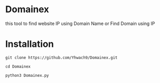 # Domainex
this tool to find website IP using Domain Name or Find Domain using IP



# Installation



`git clone https://github.com/Yhwach9/Domainex.git`

`cd Domainex`

`python3 Domainex.py`
